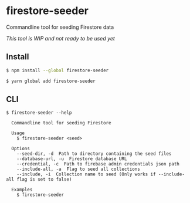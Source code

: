 # firestore-seeder

Commandline tool for seeding Firestore data

*This tool is WIP and not ready to be used yet*

## Install

```bash
$ npm install --global firestore-seeder
```

```bash
$ yarn global add firestore-seeder
```


## CLI

```
$ firestore-seeder --help

  Commandline tool for seeding Firestore

  Usage
    $ firestore-seeder <seed>

  Options
    --seed-dir, -d  Path to directory containing the seed files
    --database-url, -u  Firestore database URL
    --credential, -c  Path to firebase admin credentials json path
    --include-all, -a  Flag to seed all collections
    --include, -i  Collection name to seed (Only works if --include-all flag is set to false)

  Examples
    $ firestore-seeder
```
